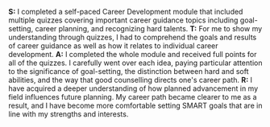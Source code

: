 **S:** I completed a self-paced Career Development module that included multiple quizzes covering important career guidance topics including goal-setting, career planning, and recognizing hard talents.
**T:** For me to show my understanding through quizzes, I had to comprehend the goals and results of career guidance as well as how it relates to individual career development.
**A:** I completed the whole module and received full points for all of the quizzes. I carefully went over each idea, paying particular attention to the significance of goal-setting, the distinction between hard and soft abilities, and the way that good counselling directs one's career path.
**R:** I have acquired a deeper understanding of how planned advancement in my field influences future planning. My career path became clearer to me as a result, and I have become more comfortable setting SMART goals that are in line with my strengths and interests.
